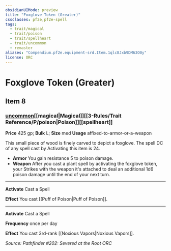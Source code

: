 ```yaml
---
obsidianUIMode: preview
title: "Foxglove Token (Greater)"
cssclasses: pf2e,pf2e-spell
tags:
  - trait/magical
  - trait/poison
  - trait/spellheart
  - trait/uncommon
  - remaster
aliases: "Compendium.pf2e.equipment-srd.Item.1qlc8Jxb9DM63O0y"
license: ORC
---
```

# Foxglove Token (Greater)
## Item 8
### [uncommon](uncommon.md "Uncommon Rarity Trait")[[magical|Magical]][[3-Rules/Trait Reference/P/poison|Poison]][[spellheart]]


**Price** 425 gp; 
**Bulk** L; **Size** med
**Usage** affixed-to-armor-or-a-weapon

This small piece of wood is finely carved to depict a foxglove. The spell DC of any spell cast by Activating this item is 24.

*   **Armor** You gain resistance 5 to poison damage.
*   **Weapon** After you cast a plant spell by activating the foxglove token, your Strikes with the weapon it's attached to deal an additional 1d6 poison damage until the end of your next turn.

* * *

**Activate** Cast a Spell

**Effect** You cast [[Puff of Poison|Puff of Poison]].

* * *

**Activate** Cast a Spell

**Frequency** once per day

**Effect** You cast 3rd-rank [[Noxious Vapors|Noxious Vapors]].

*Source: Pathfinder #202: Severed at the Root*
*ORC*